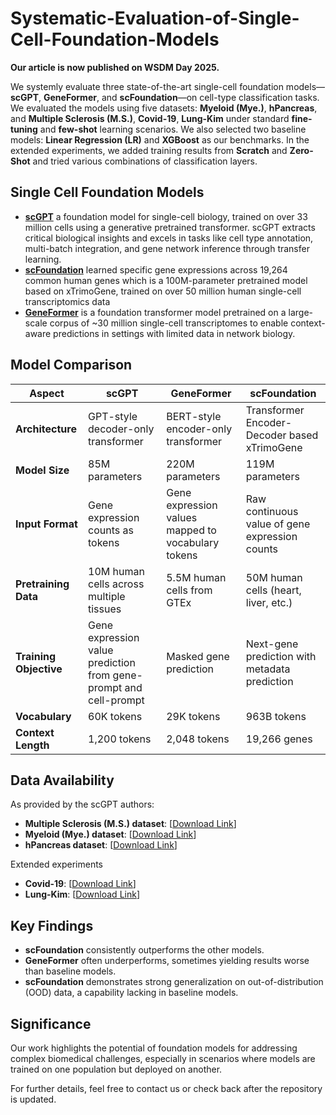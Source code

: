 # Systematic-Evaluation-of-Single-Cell-Foundation-Models

**Our article is now published on WSDM Day 2025.**

We systemly evaluate three state-of-the-art single-cell foundation models—**scGPT**, **GeneFormer**, and **scFoundation**—on cell-type classification tasks. We evaluated the models using five datasets: **Myeloid (Mye.)**, **hPancreas**, and **Multiple Sclerosis (M.S.)**, **Covid-19**, **Lung-Kim** under standard **fine-tuning** and **few-shot** learning scenarios. We also selected two baseline models: **Linear Regression (LR)** and **XGBoost** as our benchmarks. In the extended experiments, we added training results from **Scratch** and **Zero-Shot** and tried various combinations of classification layers.

## Single Cell Foundation Models

- **[scGPT](https://github.com/bowang-lab/scGPT)** a foundation model for single-cell biology, trained on over 33 million cells using a generative pretrained transformer. scGPT extracts critical biological insights and excels in tasks like cell type annotation, multi-batch integration, and gene network inference through transfer learning.
- **[scFoundation](https://github.com/biomap-research/scFoundation/tree/main)**  learned specific gene expressions across 19,264 common human genes which is a 100M-parameter pretrained model based on xTrimoGene, trained on over 50 million human single-cell transcriptomics data
- **[GeneFormer](https://github.com/jkobject/geneformer)** is a foundation transformer model pretrained on a large-scale corpus of ~30 million single-cell transcriptomes to enable context-aware predictions in settings with limited data in network biology.

## Model Comparison

| **Aspect**               | **scGPT**                                | **GeneFormer**                            | **scFoundation**                           |
|---------------------------|------------------------------------------|-------------------------------------------|--------------------------------------------|
| **Architecture**          | GPT-style decoder-only transformer      | BERT-style encoder-only transformer       | Transformer Encoder-Decoder based xTrimoGene |
| **Model Size**            | 85M parameters                          | 220M parameters                           | 119M parameters                            |
| **Input Format**          | Gene expression counts as tokens        | Gene expression values mapped to vocabulary tokens | Raw continuous value of gene expression counts |
| **Pretraining Data**      | 10M human cells across multiple tissues | 5.5M human cells from GTEx                | 50M human cells (heart, liver, etc.)       |
| **Training Objective**    | Gene expression value prediction from gene-prompt and cell-prompt | Masked gene prediction                    | Next-gene prediction with metadata prediction |
| **Vocabulary**            | 60K tokens                              | 29K tokens                                | 963B tokens                                |
| **Context Length**        | 1,200 tokens                            | 2,048 tokens                              | 19,266 genes                               |

## Data Availability

As provided by the scGPT authors:
- **Multiple Sclerosis (M.S.) dataset**: [[Download Link](https://drive.google.com/drive/folders/1Qd42YNabzyr2pWt9xoY4cVMTAxsNBt4v)]
- **Myeloid (Mye.) dataset**: [[Download Link](https://drive.google.com/drive/folders/1VbpApQufZq8efFGakW3y8QDDpY9MBoDS)]
- **hPancreas dataset**: [[Download Link](https://drive.google.com/drive/folders/1s9XjcSiPC-FYV3VeHrEa7SeZetrthQVV)]

Extended experiments
- **Covid-19**: [[Download Link](https://drive.google.com/drive/folders/1jSPoPunGQOmd71vDsK0FS7UvmDhGdhQS)]
- **Lung-Kim**: [[Download Link](https://drive.google.com/drive/folders/1gbfO7VqxCOkfzgHAih6hO88zFv6pd8wO)]


## Key Findings

- **scFoundation** consistently outperforms the other models.
- **GeneFormer** often underperforms, sometimes yielding results worse than baseline models.
- **scFoundation** demonstrates strong generalization on out-of-distribution (OOD) data, a capability lacking in baseline models.

## Significance

Our work highlights the potential of foundation models for addressing complex biomedical challenges, especially in scenarios where models are trained on one population but deployed on another.

For further details, feel free to contact us or check back after the repository is updated.
